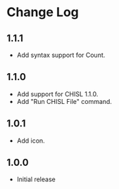 # Change Log

## 1.1.1

- Add syntax support for Count.

## 1.1.0

- Add support for CHISL 1.1.0.
- Add "Run CHISL File" command.

## 1.0.1

- Add icon.

## 1.0.0

- Initial release